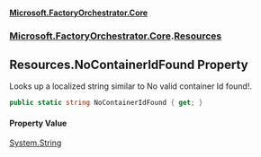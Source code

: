 #### [Microsoft.FactoryOrchestrator.Core](./Microsoft-FactoryOrchestrator-Core.md 'Microsoft.FactoryOrchestrator.Core')
### [Microsoft.FactoryOrchestrator.Core](./Microsoft-FactoryOrchestrator-Core.md 'Microsoft.FactoryOrchestrator.Core').[Resources](./Microsoft-FactoryOrchestrator-Core-Resources.md 'Microsoft.FactoryOrchestrator.Core.Resources')
## Resources.NoContainerIdFound Property
Looks up a localized string similar to No valid container Id found!.  
```csharp
public static string NoContainerIdFound { get; }
```
#### Property Value
[System.String](https://docs.microsoft.com/en-us/dotnet/api/System.String 'System.String')  
